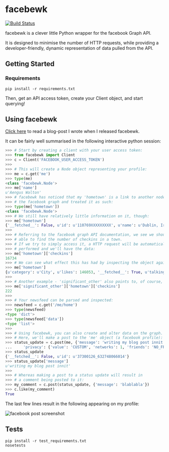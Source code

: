 # facebewk

[![Build Status](https://travis-ci.org/kopf/facebewk.svg?branch=master)](https://travis-ci.org/kopf/facebewk)

facebewk is a clever little Python wrapper for the facebook Graph API. 

It is designed to minimise the number of HTTP requests, while providing a developer-friendly, dynamic representation of
data pulled from the API. 

## Getting Started

### Requirements

`pip install -r requirements.txt`

Then, get an API access token, create your Client object, and start querying!

## Using facebewk

[Click here](http://ventolin.org/2012/09/facebewk) to read a blog-post I wrote when I released facebewk. 

It can be fairly well summarised in the following interactive python session:

````python
>>> # Start by creating a client with your user access token:
>>> from facebewk import Client
>>> c = Client('FACEBOOK_USER_ACCESS_TOKEN')
>>> 
>>> # This will create a Node object representing your profile:
>>> me = c.get('me')
>>> type(me)
<class 'facebewk.Node'>
>>> me['name']
u'Aengus Walton'
>>> # facebewk has noticed that my 'hometown' is a link to another node on
>>> # the facebook graph and treated it as such:
>>> type(me['hometown'])
<class 'facebewk.Node'>
>>> # We still have relatively little information on it, though:
>>> me['hometown']
{'__fetched__': False, u'id': u'110769XXXXXXXXX', u'name': u'Dublin, Ireland'}
>>> 
>>> # Referring to the facebook graph API documentation, we see we should be
>>> # able to find the number of checkins in a town.
>>> # If we try to simply access it, a HTTP request will be automatically
>>> # performed and we'll have the data:
>>> me['hometown']['checkins']
16734
>>> # We can see what effect this has had by inspecting the object again:
>>> me['hometown']
{u'category': u'City', u'likes': 146053, '__fetched__': True, u'talking_about_count': 115999, u'name': u'Dublin, Ireland', u'link': u'http://www.facebook.com/pages/Dublin-Ireland/110769888951990', u'location': {u'latitude': 53.344037395687, u'longitude': -6.2632156999178}, u'is_community_page': True, u'checkins': 16734, u'id': u'110769888951990', u'is_published': True, u'description': u'<p><b>Dublin</b> is the capital and most populous city of ........'}
>>>
>>> # Another example - 'significant_other' also points to, of course, another facebook node:
>>> me['significant_other']['hometown']['checkins']
222
>>>
>>> # Your newsfeed can be parsed and inspected:
>>> newsfeed = c.get('/me/home')
>>> type(newsfeed)
<type 'dict'>
>>> type(newsfeed['data'])
<type 'list'>
>>>
>>> # Using facebewk, you can also create and alter data on the graph.
>>> # Here, we'll make a post to the 'me' object (a facebook profile):
>>> status_update = c.post(me, {'message': 'writing my blog post innit', 
...     'privacy': {'value': 'CUSTOM', 'networks': 1, 'friends': 'NO_FRIENDS'}})
>>> status_update
{'__fetched__': False, u'id': u'37300126_632748066014'}
>>> status_update['message']
u'writing my blog post innit'
>>>
>>> # Whereas making a post to a status update will result in
>>> # a comment being posted to it:
>>> my_comment = c.post(status_update, {'message': 'blablabla'})
>>> c.like(my_comment)
True
````

The last few lines result in the following appearing on my profile:

![facebook post screenshot](http://ventolin.org/wp-content/uploads/2012/09/example_status_update.png)

## Tests

````
pip install -r test_requirements.txt
nosetests
````
